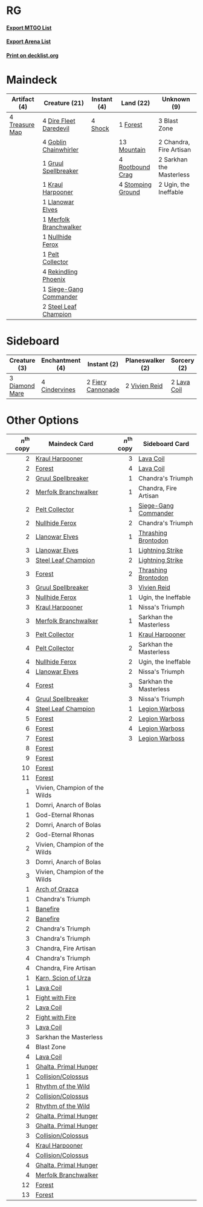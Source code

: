 # RG

#### [Export MTGO List](../collection/RG/RG.txt)
#### [Export Arena List](../collection/RG/RG_arena.txt)
#### [Print on decklist.org](http://decklist.org/?deckmain=3%09Blast%20Zone%0A2%09Chandra,%20Fire%20Artisan%0A4%09Dire%20Fleet%20Daredevil%0A1%09Forest%0A4%09Goblin%20Chainwhirler%0A1%09Gruul%20Spellbreaker%0A1%09Kraul%20Harpooner%0A1%09Llanowar%20Elves%0A1%09Merfolk%20Branchwalker%0A13%09Mountain%0A1%09Nullhide%20Ferox%0A1%09Pelt%20Collector%0A4%09Rekindling%20Phoenix%0A4%09Rootbound%20Crag%0A2%09Sarkhan%20the%20Masterless%0A4%09Shock%0A1%09Siege-Gang%20Commander%0A2%09Steel%20Leaf%20Champion%0A4%09Stomping%20Ground%0A4%09Treasure%20Map%0A2%09Ugin,%20the%20Ineffable&deckside=4%09Cindervines%0A3%09Diamond%20Mare%0A2%09Fiery%20Cannonade%0A2%09Lava%20Coil%0A2%09Tibalt,%20Rakish%20Instigator%0A2%09Vivien%20Reid)
# Maindeck

|                                      Artifact (4)                                       |                                          Creature (21)                                          |                                   Instant (4)                                    |                                         Land (22)                                          |      Unknown (9)       |
|-----------------------------------------------------------------------------------------|-------------------------------------------------------------------------------------------------|----------------------------------------------------------------------------------|--------------------------------------------------------------------------------------------|------------------------|
|4 [Treasure Map](http://gatherer.wizards.com/Pages/Card/Details.aspx?multiverseid=435410)|4 [Dire Fleet Daredevil](http://gatherer.wizards.com/Pages/Card/Details.aspx?multiverseid=439756)|4 [Shock](http://gatherer.wizards.com/Pages/Card/Details.aspx?multiverseid=129732)|1 [Forest](http://gatherer.wizards.com/Pages/Card/Details.aspx?multiverseid=439860)         |3 Blast Zone            |
|                                                                                         |4 [Goblin Chainwhirler](http://gatherer.wizards.com/Pages/Card/Details.aspx?multiverseid=443017) |                                                                                  |13 [Mountain](http://gatherer.wizards.com/Pages/Card/Details.aspx?multiverseid=439859)      |2 Chandra, Fire Artisan |
|                                                                                         |1 [Gruul Spellbreaker](http://gatherer.wizards.com/Pages/Card/Details.aspx?multiverseid=457323)  |                                                                                  |4 [Rootbound Crag](http://gatherer.wizards.com/Pages/Card/Details.aspx?multiverseid=420934) |2 Sarkhan the Masterless|
|                                                                                         |1 [Kraul Harpooner](http://gatherer.wizards.com/Pages/Card/Details.aspx?multiverseid=452886)     |                                                                                  |4 [Stomping Ground](http://gatherer.wizards.com/Pages/Card/Details.aspx?multiverseid=405110)|2 Ugin, the Ineffable   |
|                                                                                         |1 [Llanowar Elves](http://gatherer.wizards.com/Pages/Card/Details.aspx?multiverseid=129626)      |                                                                                  |                                                                                            |                        |
|                                                                                         |1 [Merfolk Branchwalker](http://gatherer.wizards.com/Pages/Card/Details.aspx?multiverseid=435353)|                                                                                  |                                                                                            |                        |
|                                                                                         |1 [Nullhide Ferox](http://gatherer.wizards.com/Pages/Card/Details.aspx?multiverseid=452888)      |                                                                                  |                                                                                            |                        |
|                                                                                         |1 [Pelt Collector](http://gatherer.wizards.com/Pages/Card/Details.aspx?multiverseid=452891)      |                                                                                  |                                                                                            |                        |
|                                                                                         |4 [Rekindling Phoenix](http://gatherer.wizards.com/Pages/Card/Details.aspx?multiverseid=439768)  |                                                                                  |                                                                                            |                        |
|                                                                                         |1 [Siege-Gang Commander](http://gatherer.wizards.com/Pages/Card/Details.aspx?multiverseid=130539)|                                                                                  |                                                                                            |                        |
|                                                                                         |2 [Steel Leaf Champion](http://gatherer.wizards.com/Pages/Card/Details.aspx?multiverseid=443070) |                                                                                  |                                                                                            |                        |


# Sideboard

|                                      Creature (3)                                       |                                    Enchantment (4)                                     |                                        Instant (2)                                         |                                    Planeswalker (2)                                    |                                     Sorcery (2)                                      |        Unknown (2)        |
|-----------------------------------------------------------------------------------------|----------------------------------------------------------------------------------------|--------------------------------------------------------------------------------------------|----------------------------------------------------------------------------------------|--------------------------------------------------------------------------------------|---------------------------|
|3 [Diamond Mare](http://gatherer.wizards.com/Pages/Card/Details.aspx?multiverseid=447368)|4 [Cindervines](http://gatherer.wizards.com/Pages/Card/Details.aspx?multiverseid=457305)|2 [Fiery Cannonade](http://gatherer.wizards.com/Pages/Card/Details.aspx?multiverseid=435297)|2 [Vivien Reid](http://gatherer.wizards.com/Pages/Card/Details.aspx?multiverseid=447344)|2 [Lava Coil](http://gatherer.wizards.com/Pages/Card/Details.aspx?multiverseid=452858)|2 Tibalt, Rakish Instigator|


# Other Options

|*n*<sup>th</sup> copy|                                         Maindeck Card                                          |*n*<sup>th</sup> copy|                                        Sideboard Card                                         |
|--------------------:|------------------------------------------------------------------------------------------------|--------------------:|-----------------------------------------------------------------------------------------------|
|                    2|[Kraul Harpooner](http://gatherer.wizards.com/Pages/Card/Details.aspx?multiverseid=452886)      |                    3|[Lava Coil](http://gatherer.wizards.com/Pages/Card/Details.aspx?multiverseid=452858)           |
|                    2|[Forest](http://gatherer.wizards.com/Pages/Card/Details.aspx?multiverseid=439860)               |                    4|[Lava Coil](http://gatherer.wizards.com/Pages/Card/Details.aspx?multiverseid=452858)           |
|                    2|[Gruul Spellbreaker](http://gatherer.wizards.com/Pages/Card/Details.aspx?multiverseid=457323)   |                    1|Chandra's Triumph                                                                              |
|                    2|[Merfolk Branchwalker](http://gatherer.wizards.com/Pages/Card/Details.aspx?multiverseid=435353) |                    1|Chandra, Fire Artisan                                                                          |
|                    2|[Pelt Collector](http://gatherer.wizards.com/Pages/Card/Details.aspx?multiverseid=452891)       |                    1|[Siege-Gang Commander](http://gatherer.wizards.com/Pages/Card/Details.aspx?multiverseid=130539)|
|                    2|[Nullhide Ferox](http://gatherer.wizards.com/Pages/Card/Details.aspx?multiverseid=452888)       |                    2|Chandra's Triumph                                                                              |
|                    2|[Llanowar Elves](http://gatherer.wizards.com/Pages/Card/Details.aspx?multiverseid=129626)       |                    1|[Thrashing Brontodon](http://gatherer.wizards.com/Pages/Card/Details.aspx?multiverseid=456570) |
|                    3|[Llanowar Elves](http://gatherer.wizards.com/Pages/Card/Details.aspx?multiverseid=129626)       |                    1|[Lightning Strike](http://gatherer.wizards.com/Pages/Card/Details.aspx?multiverseid=383299)    |
|                    3|[Steel Leaf Champion](http://gatherer.wizards.com/Pages/Card/Details.aspx?multiverseid=443070)  |                    2|[Lightning Strike](http://gatherer.wizards.com/Pages/Card/Details.aspx?multiverseid=383299)    |
|                    3|[Forest](http://gatherer.wizards.com/Pages/Card/Details.aspx?multiverseid=439860)               |                    2|[Thrashing Brontodon](http://gatherer.wizards.com/Pages/Card/Details.aspx?multiverseid=456570) |
|                    3|[Gruul Spellbreaker](http://gatherer.wizards.com/Pages/Card/Details.aspx?multiverseid=457323)   |                    3|[Vivien Reid](http://gatherer.wizards.com/Pages/Card/Details.aspx?multiverseid=447344)         |
|                    3|[Nullhide Ferox](http://gatherer.wizards.com/Pages/Card/Details.aspx?multiverseid=452888)       |                    1|Ugin, the Ineffable                                                                            |
|                    3|[Kraul Harpooner](http://gatherer.wizards.com/Pages/Card/Details.aspx?multiverseid=452886)      |                    1|Nissa's Triumph                                                                                |
|                    3|[Merfolk Branchwalker](http://gatherer.wizards.com/Pages/Card/Details.aspx?multiverseid=435353) |                    1|Sarkhan the Masterless                                                                         |
|                    3|[Pelt Collector](http://gatherer.wizards.com/Pages/Card/Details.aspx?multiverseid=452891)       |                    1|[Kraul Harpooner](http://gatherer.wizards.com/Pages/Card/Details.aspx?multiverseid=452886)     |
|                    4|[Pelt Collector](http://gatherer.wizards.com/Pages/Card/Details.aspx?multiverseid=452891)       |                    2|Sarkhan the Masterless                                                                         |
|                    4|[Nullhide Ferox](http://gatherer.wizards.com/Pages/Card/Details.aspx?multiverseid=452888)       |                    2|Ugin, the Ineffable                                                                            |
|                    4|[Llanowar Elves](http://gatherer.wizards.com/Pages/Card/Details.aspx?multiverseid=129626)       |                    2|Nissa's Triumph                                                                                |
|                    4|[Forest](http://gatherer.wizards.com/Pages/Card/Details.aspx?multiverseid=439860)               |                    3|Sarkhan the Masterless                                                                         |
|                    4|[Gruul Spellbreaker](http://gatherer.wizards.com/Pages/Card/Details.aspx?multiverseid=457323)   |                    3|Nissa's Triumph                                                                                |
|                    4|[Steel Leaf Champion](http://gatherer.wizards.com/Pages/Card/Details.aspx?multiverseid=443070)  |                    1|[Legion Warboss](http://gatherer.wizards.com/Pages/Card/Details.aspx?multiverseid=452859)      |
|                    5|[Forest](http://gatherer.wizards.com/Pages/Card/Details.aspx?multiverseid=439860)               |                    2|[Legion Warboss](http://gatherer.wizards.com/Pages/Card/Details.aspx?multiverseid=452859)      |
|                    6|[Forest](http://gatherer.wizards.com/Pages/Card/Details.aspx?multiverseid=439860)               |                    4|[Legion Warboss](http://gatherer.wizards.com/Pages/Card/Details.aspx?multiverseid=452859)      |
|                    7|[Forest](http://gatherer.wizards.com/Pages/Card/Details.aspx?multiverseid=439860)               |                    3|[Legion Warboss](http://gatherer.wizards.com/Pages/Card/Details.aspx?multiverseid=452859)      |
|                    8|[Forest](http://gatherer.wizards.com/Pages/Card/Details.aspx?multiverseid=439860)               |                     |                                                                                               |
|                    9|[Forest](http://gatherer.wizards.com/Pages/Card/Details.aspx?multiverseid=439860)               |                     |                                                                                               |
|                   10|[Forest](http://gatherer.wizards.com/Pages/Card/Details.aspx?multiverseid=439860)               |                     |                                                                                               |
|                   11|[Forest](http://gatherer.wizards.com/Pages/Card/Details.aspx?multiverseid=439860)               |                     |                                                                                               |
|                    1|Vivien, Champion of the Wilds                                                                   |                     |                                                                                               |
|                    1|Domri, Anarch of Bolas                                                                          |                     |                                                                                               |
|                    1|God-Eternal Rhonas                                                                              |                     |                                                                                               |
|                    2|Domri, Anarch of Bolas                                                                          |                     |                                                                                               |
|                    2|God-Eternal Rhonas                                                                              |                     |                                                                                               |
|                    2|Vivien, Champion of the Wilds                                                                   |                     |                                                                                               |
|                    3|Domri, Anarch of Bolas                                                                          |                     |                                                                                               |
|                    3|Vivien, Champion of the Wilds                                                                   |                     |                                                                                               |
|                    1|[Arch of Orazca](http://gatherer.wizards.com/Pages/Card/Details.aspx?multiverseid=439849)       |                     |                                                                                               |
|                    1|Chandra's Triumph                                                                               |                     |                                                                                               |
|                    1|[Banefire](http://gatherer.wizards.com/Pages/Card/Details.aspx?multiverseid=186613)             |                     |                                                                                               |
|                    2|[Banefire](http://gatherer.wizards.com/Pages/Card/Details.aspx?multiverseid=186613)             |                     |                                                                                               |
|                    2|Chandra's Triumph                                                                               |                     |                                                                                               |
|                    3|Chandra's Triumph                                                                               |                     |                                                                                               |
|                    3|Chandra, Fire Artisan                                                                           |                     |                                                                                               |
|                    4|Chandra's Triumph                                                                               |                     |                                                                                               |
|                    4|Chandra, Fire Artisan                                                                           |                     |                                                                                               |
|                    1|[Karn, Scion of Urza](http://gatherer.wizards.com/Pages/Card/Details.aspx?multiverseid=442889)  |                     |                                                                                               |
|                    1|[Lava Coil](http://gatherer.wizards.com/Pages/Card/Details.aspx?multiverseid=452858)            |                     |                                                                                               |
|                    1|[Fight with Fire](http://gatherer.wizards.com/Pages/Card/Details.aspx?multiverseid=443007)      |                     |                                                                                               |
|                    2|[Lava Coil](http://gatherer.wizards.com/Pages/Card/Details.aspx?multiverseid=452858)            |                     |                                                                                               |
|                    2|[Fight with Fire](http://gatherer.wizards.com/Pages/Card/Details.aspx?multiverseid=443007)      |                     |                                                                                               |
|                    3|[Lava Coil](http://gatherer.wizards.com/Pages/Card/Details.aspx?multiverseid=452858)            |                     |                                                                                               |
|                    3|Sarkhan the Masterless                                                                          |                     |                                                                                               |
|                    4|Blast Zone                                                                                      |                     |                                                                                               |
|                    4|[Lava Coil](http://gatherer.wizards.com/Pages/Card/Details.aspx?multiverseid=452858)            |                     |                                                                                               |
|                    1|[Ghalta, Primal Hunger](http://gatherer.wizards.com/Pages/Card/Details.aspx?multiverseid=456564)|                     |                                                                                               |
|                    1|[Collision/Colossus](http://gatherer.wizards.com/Pages/Card/Details.aspx?multiverseid=457367)   |                     |                                                                                               |
|                    1|[Rhythm of the Wild](http://gatherer.wizards.com/Pages/Card/Details.aspx?multiverseid=457345)   |                     |                                                                                               |
|                    2|[Collision/Colossus](http://gatherer.wizards.com/Pages/Card/Details.aspx?multiverseid=457367)   |                     |                                                                                               |
|                    2|[Rhythm of the Wild](http://gatherer.wizards.com/Pages/Card/Details.aspx?multiverseid=457345)   |                     |                                                                                               |
|                    2|[Ghalta, Primal Hunger](http://gatherer.wizards.com/Pages/Card/Details.aspx?multiverseid=456564)|                     |                                                                                               |
|                    3|[Ghalta, Primal Hunger](http://gatherer.wizards.com/Pages/Card/Details.aspx?multiverseid=456564)|                     |                                                                                               |
|                    3|[Collision/Colossus](http://gatherer.wizards.com/Pages/Card/Details.aspx?multiverseid=457367)   |                     |                                                                                               |
|                    4|[Kraul Harpooner](http://gatherer.wizards.com/Pages/Card/Details.aspx?multiverseid=452886)      |                     |                                                                                               |
|                    4|[Collision/Colossus](http://gatherer.wizards.com/Pages/Card/Details.aspx?multiverseid=457367)   |                     |                                                                                               |
|                    4|[Ghalta, Primal Hunger](http://gatherer.wizards.com/Pages/Card/Details.aspx?multiverseid=456564)|                     |                                                                                               |
|                    4|[Merfolk Branchwalker](http://gatherer.wizards.com/Pages/Card/Details.aspx?multiverseid=435353) |                     |                                                                                               |
|                   12|[Forest](http://gatherer.wizards.com/Pages/Card/Details.aspx?multiverseid=439860)               |                     |                                                                                               |
|                   13|[Forest](http://gatherer.wizards.com/Pages/Card/Details.aspx?multiverseid=439860)               |                     |                                                                                               |

